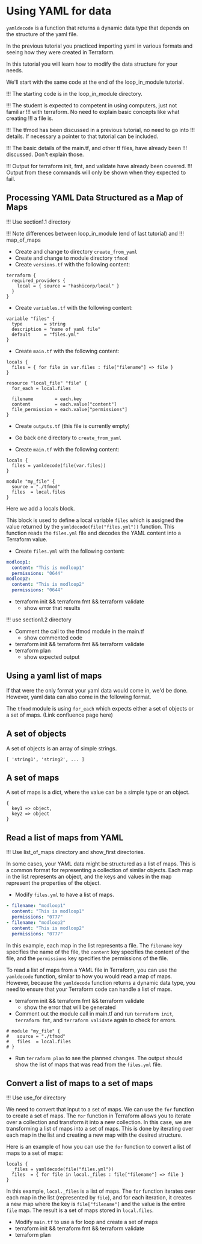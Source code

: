 # Using YAML for data

`yamldecode` is a function that returns a dynamic data type that depends on
the structure of the yaml file.

In the previous tutorial you practiced importing yaml in various formats and
seeing how they were created in Terraform.

In this tutorial you will learn how to modify the data structure for your
needs.

We'll start with the same code at the end of the loop_in_module tutorial.

!!! The starting code is in the loop_in_module directory.

!!! The student is expected to competent in using computers, just not familiar
!!! with terraform. No need to explain basic concepts like what creating
!!! a file is.

!!! The tfmod has been discussed in a previous tutorial, no need to go into
!!! details. If necessary a pointer to that tutorial can be included.

!!! The basic details of the main.tf, and other tf files, have already been
!!! discussed. Don't explain those.

!!! Output for terraform init, fmt, and validate have already been covered.
!!! Output from these commands will only be shown when they expected to fail.

## Processing YAML Data Structured as a Map of Maps

!!! Use section1.1 directory

!!! Note differences between loop_in_module (end of last tutorial) and
!!! map_of_maps

* Create and change to directory `create_from_yaml`
* Create and change to module directory `tfmod`
* Create `versions.tf` with the following content:

```hcl
terraform {
  required_providers {
    local = { source = "hashicorp/local" }
  }
}
```

* Create `variables.tf` with the following content:

```hcl
variable "files" {
  type        = string
  description = "name of yaml file"
  default     = "files.yml"
}
```

* Create `main.tf` with the following content:

```hcl
locals {
  files = { for file in var.files : file["filename"] => file }
}

resource "local_file" "file" {
  for_each = local.files

  filename        = each.key
  content         = each.value["content"]
  file_permission = each.value["permissions"]
}
```

* Create `outputs.tf` (this file is currently empty)

* Go back one directory to `create_from_yaml`
* Create `main.tf` with the following content:

```hcl
locals {
  files = yamldecode(file(var.files))
}

module "my_file" {
  source = "./tfmod"
  files  = local.files
}
```

Here we add a locals block.

This block is used to define a local variable `files` which is assigned the
value returned by the `yamldecode(file("files.yml"))` function. This function
reads the `files.yml` file and decodes the YAML content into a Terraform value.

* Create `files.yml` with the following content:

```yaml
modloop1:
  content: "This is modloop1"
  permissions: "0644"
modloop2:
  content: "This is modloop2"
  permissions: "0644"
```

* terraform init && terraform fmt && terraform validate
  + show error that results

!!! use section1.2 directory

* Comment the call to the tfmod module in the main.tf
  + show commented code
* terraform init && terraform fmt && terraform validate
* terraform plan
  + show expected output

## Using a yaml list of maps

If that were the only format your yaml data would come in, we'd be done.
However, yaml data can also come in the following format.

The `tfmod` module is using `for_each` which expects either a set of objects
or a set of maps. (Link confluence page here)

## A set of objects

A set of objects is an array of simple strings.

```
[ 'string1', 'string2', ... ]
```

## A set of maps

A set of maps is a dict, where the value can be a simple type or an object.

```
{
  key1 => object,
  key2 => object
}
```

## Read a list of maps from YAML

!!! Use list_of_maps directory and show_first directories.

In some cases, your YAML data might be structured as a list of maps. This is
a common format for representing a collection of similar objects. Each map in
the list represents an object, and the keys and values in the map represent
the properties of the object.

* Modify `files.yml` to have a list of maps.

```yaml
- filename: "modloop1"
  content: "This is modloop1"
  permissions: "0777"
- filename: "modloop2"
  content: "This is modloop2"
  permissions: "0777"
```

In this example, each map in the list represents a file. The `filename` key
specifies the name of the file, the `content` key specifies the content of the
file, and the `permissions` key specifies the permissions of the file.

To read a list of maps from a YAML file in Terraform, you can use the
`yamldecode` function, similar to how you would read a map of maps. However,
because the `yamldecode` function returns a dynamic data type, you need to
ensure that your Terraform code can handle a list of maps.

* terraform init && terraform fmt && terraform validate
  + show the error that will be generated
* Comment out the module call in main.tf and run `terraform init`,
  `terraform fmt`, and `terraform validate` again to check for errors.

```hcl
# module "my_file" {
#   source = "./tfmod"
#   files  = local.files
# }
```
* Run `terraform plan` to see the planned changes. The output should show the
  list of maps that was read from the `files.yml` file.

## Convert a list of maps to a set of maps

!!! Use use_for directory

We need to convert that input to a set of maps. We can use the `for` function
to create a set of maps. The `for` function in Terraform allows you to iterate
over a collection and transform it into a new collection. In this case, we are
transforming a list of maps into a set of maps. This is done by iterating over
each map in the list and creating a new map with the desired structure.

Here is an example of how you can use the `for` function to convert a list of
maps to a set of maps:

```hcl
locals {
  _files = yamldecode(file("files.yml"))
  files  = { for file in local._files : file["filename"] => file }
}
```

In this example, `local._files` is a list of maps. The `for` function iterates
over each map in the list (represented by `file`), and for each iteration, it
creates a new map where the key is `file["filename"]` and the value is the
entire `file` map. The result is a set of maps stored in `local.files`.

* Modify `main.tf` to use a for loop and create a set of maps
* terraform init && terraform fmt && terraform validate
* terraform plan




